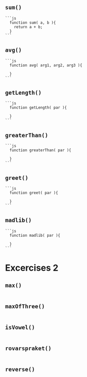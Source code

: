 ## `sum()`

    ```js
      function sum( a, b ){
        return a + b;
      }
    ```

## `avg()`

    ```js
      function avg( arg1, arg2, arg3 ){

      }
    ```

## `getLength()`

    ```js
      function getLength( par ){

      }
    ```

## `greaterThan()`

    ```js
      function greaterThan( par ){

      }
    ```

## `greet()`

    ```js
      function greet( par ){

      }
    ```

## `madlib()`

    ```js
      function madlib( par ){

      }
    ```
# Excercises 2

## `max()`

```js

```

## `maxOfThree()`

```js

```

## `isVowel()`

```js

```

## `rovarspraket()`

```js

```

## `reverse()`

```js

```
